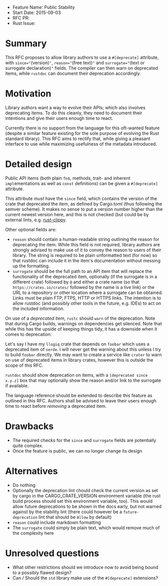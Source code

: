 - Feature Name: Public Stability
- Start Date: 2015-09-03
- RFC PR: 
- Rust Issue: 

# Summary

This RFC proposes to allow library authors to use a `#[deprecate]` attribute,
with `since="`(version)`"`, `reason="`(free text)`"` and 
`surrogate="`(text or surrogate declaration)`"` fields. The compiler can then
warn on deprecated items, while `rustdoc` can document their deprecation
accordingly. 

# Motivation

Library authors want a way to evolve their APIs; which also involves 
deprecating items. To do this cleanly, they need to document their intentions 
and give their users enough time to react.

Currently there is no support from the language for this oft-wanted feature
(despite a similar feature existing for the sole purpose of evolving the Rust
standard library). This RFC aims to rectify that, while giving a pleasant
interface to use while maximizing usefulness of the metadata introduced.

# Detailed design

Public API items (both plain `fn`s, methods, trait- and inherent 
`impl`ementations as well as `const` definitions) can be given a `#[deprecate]`
attribute.

This attribute *must* have the `since` field, which contains the version of the 
crate that deprecated the item, as defined by Cargo.toml (thus following the 
semver scheme). It makes no sense to put a version number higher than the 
current newest version here, and this is not checked (but could be by external
lints, e.g. [rust-clippy](https://github.com/Manishearth/rust-clippy).

Other optional fields are:

* `reason` should contain a human-readable string outlining the reason for
deprecating the item. While this field is not required, library authors are
strongly advised to make use of it to convey the reason to users of their
library. The string is required to be plain unformatted text (for now) so that
rustdoc can include it in the item's documentation without messing up the 
formatting.
* `surrogate` should be the full path to an API item that will replace the 
functionality of the deprecated item, optionally (if the surrogate is in a 
different crate) followed by `@` and either a crate name (so that 
`https://crates.io/crates/` followed by the name is a live link) or the URL to 
a repository or other location where a surrogate can be obtained. Links must be 
plain FTP, FTPS, HTTP or HTTPS links. The intention is to allow rustdoc (and
possibly other tools in the future, e.g. IDEs) to act on the included 
information.

On use of a *deprecated* item, `rustc` should `warn` of the deprecation. Note 
that during Cargo builds, warnings on dependencies get silenced. Note that 
while this has the upside of keeping things tidy, it has a downside when it 
comes to deprecation:

Let's say I have my `llogiq` crate that depends on `foobar` which uses a
deprecated item of `serde`. I will never get the warning about this unless I
try to build `foobar` directly. We may want to create a service like `crater`
to warn on use of deprecated items in library crates, however this is outside
the scope of this RFC.

`rustdoc` should show deprecation on items, with a `[deprecated since x.y.z]`
box that may optionally show the reason and/or link to the surrogate if
available.

The language reference should be extended to describe this feature as outlined
in this RFC. Authors shall be advised to leave their users enough time to react
before *removing* a deprecated item.

# Drawbacks

* The required checks for the `since` and `surrogate` fields are potentially
quite complex.
* Once the feature is public, we can no longer change its design

# Alternatives

* Do nothing
* Optionally the deprecation lint chould check the current version as set by
cargo in the CARGO_CRATE_VERSION environment variable (the rust build process 
should set this environment variable, too). This would allow future 
deprecations to be shown in the docs early, but not warned against by the
stability lint (there could however be a `future-deprecation` lint that should
be `Allow` by default)
* `reason` could include markdown formatting
* The `surrogate` could simply be plain text, which would remove much of the
complexity here

# Unresolved questions

* What other restrictions should we introduce now to avoid being bound to a 
possibly flawed design?
* Can / Should the `std` library make use of the `#[deprecate]` extensions?
